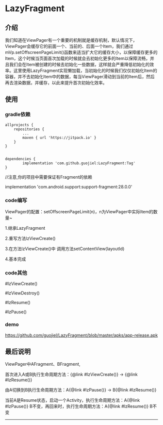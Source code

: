 # LazyFragment

## 介绍

我们知道在ViewPager有一个重要的机制就是缓存机制，默认情况下，ViewPager会缓存它的前面一个、当前的、后面一个Item，我们通过mVp.setOffscreenPageLimit()函数来适当扩大它的缓存大小，以保障缓存更多的Item，这个时候当页面首次加载的时候就会去初始化更多的Item以保障流畅，并且我们会在Item被创建的时候去初始化一些数据，这样就会严重降低初始化的效率。这里使用LazyFragment实现懒加载，当初始化的时候我们仅仅初始化Item的容器，并不去初始化Item中的数据，每当ViewPager滑动到当前的Item后，然后再去渲染数据，并缓存，以此来提升首次初始化效率。

## 使用

### gradle依赖

	allprojects {
		repositories {
			...
			maven { url 'https://jitpack.io' }
		}
	}
  
  
	dependencies {
	        implementation 'com.github.guojiel:LazyFragment:Tag'
	}
  
  //注意,你的项目中需要保证有Fragment的依赖
  
  implementation 'com.android.support:support-fragment:28.0.0'
  
  ### code编写
  
  ViewPager的配置：setOffscreenPageLimit(n)，n为ViewPager中实际Item的数量~
  
  1.继承LazyFragment
  
  2.重写方法lzViewCreate()
  
  3.在方法lzViewCreate()中 调用方法setContentView(layoutId)
  
  4.基本完成
  
  ### code其他
  
  
  #lzViewCreate()
  
  #lzViewDestroy()
  
  #lzResume()
  
  #lzPause()
  
  ### demo
  
  https://github.com/guojiel/LazyFragment/blob/master/apks/app-release.apk
  
  ## 最后说明
  
  ViewPager中AFragment、BFragment,
 
  首次进入A或B执行生命周期方法：{@link #lzViewCreate()} -> {@link #lzResume()}
 
  由A切换到B执行生命周期方法：A{@link #lzPause()} -> B{@link #lzResume()}
 
  当前A是Resume状态，启动一个Activity，执行生命周期方法：A{@link #lzPause()} B不变，再回来时，执行生命周期方法：A{@link #lzResume()} B不变
  
  
  -----
  
  
